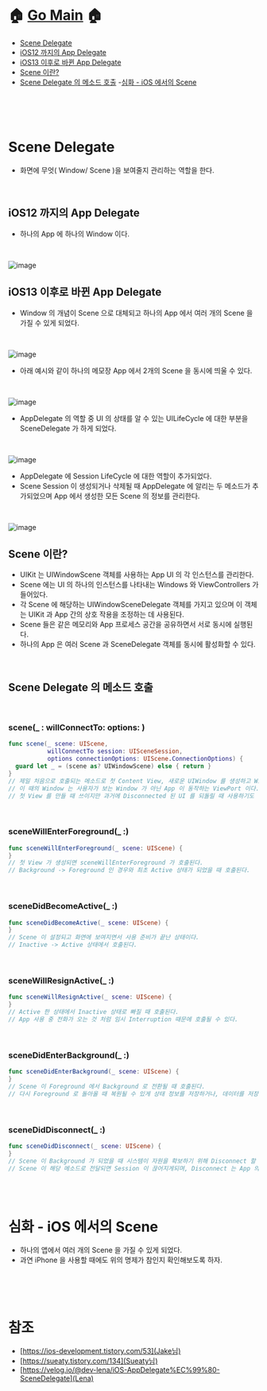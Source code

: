 # 🏠   [Go Main](https://github.com/Raccoon97/Swift/blob/main/README.md)   🏠
- [Scene Delegate](https://github.com/Raccoon97/Swift/blob/main/iOS/Scene%20Delegate.md#scene-delegate)
- [iOS12 까지의 App Delegate](https://github.com/Raccoon97/Swift/blob/main/iOS/Scene%20Delegate.md#ios12-%EA%B9%8C%EC%A7%80%EC%9D%98-app-delegate)
- [iOS13 이후로 바뀐 App Delegate](https://github.com/Raccoon97/Swift/blob/main/iOS/Scene%20Delegate.md#ios13-%EC%9D%B4%ED%9B%84%EB%A1%9C-%EB%B0%94%EB%80%90-app-delegate)
- [Scene 이란?](https://github.com/Raccoon97/Swift/blob/main/iOS/Scene%20Delegate.md#scene-%EC%9D%B4%EB%9E%80)
- [Scene Delegate 의 메소드 호출](https://github.com/Raccoon97/Swift/blob/main/iOS/Scene%20Delegate.md#scene-delegate-%EC%9D%98-%EB%A9%94%EC%86%8C%EB%93%9C-%ED%98%B8%EC%B6%9C)
-[심화 - iOS 에서의 Scene](https://github.com/Raccoon97/Swift/blob/main/iOS/Scene%20Delegate.md#%EC%8B%AC%ED%99%94---ios-%EC%97%90%EC%84%9C%EC%9D%98-scene)

<br><br><br>

# Scene Delegate
- 화면에 무엇( Window/ Scene )을 보여줄지 관리하는 역할을 한다.

<br>

## iOS12 까지의 App Delegate
- 하나의 App 에 하나의 Window 이다.

<br>

![image](https://user-images.githubusercontent.com/101554627/175017828-1a18ddab-1c1c-4804-9baf-72127715745c.png)

## iOS13 이후로 바뀐 App Delegate
- Window 의 개념이 Scene 으로 대체되고 하나의 App 에서 여러 개의 Scene 을 가질 수 있게 되었다.

<br>

![image](https://user-images.githubusercontent.com/101554627/175017838-36ca3dfc-e158-4248-a4d6-9dcc902e2181.png)
- 아래 예시와 같이 하나의 메모장 App 에서 2개의 Scene 을 동시에 띄울 수 있다.

<br>

![image](https://user-images.githubusercontent.com/101554627/175018913-8ba00d8a-0d21-41aa-bf81-b6bec1437e1f.png)

- AppDelegate 의 역할 중 UI 의 상태를 알 수 있는 UILifeCycle 에 대한 부분을 SceneDelegate 가 하게 되었다.

<br>

![image](https://user-images.githubusercontent.com/101554627/175018354-c886ccf0-f66c-438a-be3f-81b08f3e8472.png)
- AppDelegate 에 Session LifeCycle 에 대한 역할이 추가되었다.
- Scene Session 이 생성되거나 삭제될 때 AppDelegate 에 알리는 두 메소드가 추가되었으며 App 에서 생성한 모든 Scene 의 정보를 관리한다.
<br>

![image](https://user-images.githubusercontent.com/101554627/175018791-74f86477-1706-4dd0-a055-17ff4bfed4dd.png)


## Scene 이란?
- UIKit 는 UIWindowScene 객체를 사용하는 App UI 의 각 인스턴스를 관리한다.
- Scene 에는 UI 의 하나의 인스턴스를 나타내는 Windows 와 ViewControllers 가 들어있다.
- 각 Scene 에 해당하는 UIWindowSceneDelegate 객체를 가지고 있으며 이 객체는 UIKit 과 App 간의 상호 작용을 조정하는 데 사용된다.
- Scene 들은 같은 메모리와 App 프로세스 공간을 공유하면서 서로 동시에 실행된다.
- 하나의 App 은 여러 Scene 과 SceneDelegate 객체를 동시에 활성화할 수 있다.

<br>

## Scene Delegate 의 메소드 호출

<br>

### scene(_ : willConnectTo: options: )
```swift
func scene(_ scene: UIScene, 
           willConnectTo session: UISceneSession, 
           options connectionOptions: UIScene.ConnectionOptions) {
  guard let _ = (scene as? UIWindowScene) else { return }
}
// 제일 처음으로 호출되는 메소드로 첫 Content View, 새로운 UIWindow 를 생성하고 Window 의 RootViewController 를 설정한다.
// 이 때의 Window 는 사용자가 보는 Window 가 아닌 App 이 동작하는 ViewPort 이다.
// 첫 View 를 만들 때 쓰이지만 과거에 Disconnected 된 UI 를 되돌릴 때 사용하기도 한다.
```

<br>

### sceneWillEnterForeground(_ :)
```swift
func sceneWillEnterForeground(_ scene: UIScene) {
}
// 첫 View 가 생성되면 sceneWillEnterForeground 가 호출된다.
// Background -> Foreground 인 경우와 최초 Active 상태가 되었을 때 호출된다.
```

<br>

### sceneDidBecomeActive(_ :)
```swift
func sceneDidBecomeActive(_ scene: UIScene) {
}
// Scene 이 설정되고 화면에 보여지면서 사용 준비가 끝난 상태이다.
// Inactive -> Active 상태에서 호출된다.
```

<br>

### sceneWillResignActive(_ :)
```swift
func sceneWillResignActive(_ scene: UIScene) {
}
// Active 한 상태에서 Inactive 상태로 빠질 때 호출된다.
// App 사용 중 전화가 오는 것 처럼 임시 Interruption 때문에 호출될 수 있다.
```

<br>

### sceneDidEnterBackground(_ :)
```swift
func sceneDidEnterBackground(_ scene: UIScene) {
}
// Scene 이 Foreground 에서 Background 로 전환될 때 호출된다.
// 다시 Foreground 로 돌아올 때 복원될 수 있게 상태 정보를 저장하거나, 데이터를 저장, 공유 자원을 반환하는 일을 한다.
```

<br>

### sceneDidDisconnect(_ :)
```swift
func sceneDidDisconnect(_ scene: UIScene) {
}
// Scene 이 Background 가 되었을 때 시스템이 자원을 확보하기 위해 Disconnect 할 수 있다 --> Suspended
// Scene 이 해당 메소드로 전달되면 Session 이 끊어지게되며, Disconnect 는 App 의 종료와는 다르다
```

<br>

<br>

# 심화 - iOS 에서의 Scene
- 하나의 앱에서 여러 개의 Scene 을 가질 수 있게 되었다. 
- 과연 iPhone 을 사용할 때에도 위의 명제가 참인지 확인해보도록 하자.



<br>

<br>

<br>

# 참조
- [https://ios-development.tistory.com/53](Jake님)
- [https://sueaty.tistory.com/134](Sueaty님)
- [https://velog.io/@dev-lena/iOS-AppDelegate%EC%99%80-SceneDelegate](Lena)
